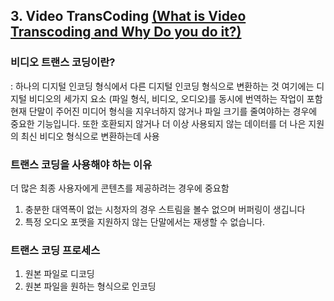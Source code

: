 ## 3. Video TransCoding [(What is Video Transcoding and Why Do you do it?)](https://medium.com/videocoin/what-is-video-transcoding-and-why-do-you-do-it-348a2610cefc)

### 비디오 트랜스 코딩이란?
: 하나의 디지털 인코딩 형식에서 다른 디지털 인코딩 형식으로 변환하는 것
여기에는 디지털 비디오의 세가지 요소 (파일 형식, 비디오, 오디오)를 동시에 번역하는 작업이 포함
현재 단말이 주어진 미디어 형식을 지우너하지 않거나 파일 크기를 줄여야하는 경우에 중요한 기능입니다. 
또한 호환되지 않거나 더 이상 사용되지 않는 데이터를 더 나은 지원의 최신 비디오 형식으로 변환하는데 사용

### 트랜스 코딩을 사용해야 하는 이유
더 많은 최종 사용자에게 콘텐츠를 제공하려는 경우에 중요함

1. 충분한 대역폭이 없는 시청자의 경우 스트림을 볼수 없으며 버퍼링이 생깁니다
2. 특정 오디오 포맷을 지원하지 않는 단말에서는 재생할 수 없습니다. 

### 트랜스 코딩 프로세스

1. 원본 파일로 디코딩
2. 원본 파일을 원하는 형식으로 인코딩